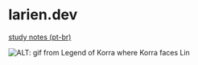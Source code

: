 # larien.dev

[study notes (pt-br)](https://github.com/larien/larien/blob/master/notes.md)

![ALT: gif from Legend of Korra where Korra faces Lin](https://gist.githubusercontent.com/larien/4050edaf0384cb7340a28a4bb8a62519/raw/c168fff6d30571d4dea5474fa4a28b797547e7be/korra-lin.gif)

